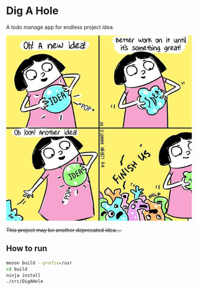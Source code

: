 # Dig A Hole

A todo manage app for endless project idea.

![jokes](./img/jokes.jpg)

~~This project may be another deprecated idea....~~

## How to run

```bash
meson build --prefix=/usr
cd build
ninja install
./src/DigAHole
```
